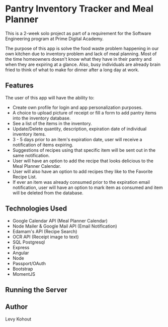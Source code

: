# Pantry Inventory Tracker and Meal Planner

This is a 2-week solo project as part of a requirement for the Software Engineering program at Prime Digital Academy.

The purpose of this app is solve the food waste problem happening in our own kitchen
due to inventory problem and lack of meal planning. Most of the time homeowners doesn't know what they
have in their pantry and when they are expiring at a glance. Also, busy individuals are already brain fried to think of what to make for dinner after a long day at work.

## Features

The user of this app will have the ability to:

- Create own profile for login and app personalization purposes.
- A choice to upload picture of receipt or fill a form to add pantry items into the inventory database.
- See a list of the items in the inventory.
- Update/Delete quantity, description, expiration date of individual inventory items.
- 3 - 5 days prior to an item's expiration date, user will receive a notification of items expiring.
- Suggestions of recipes using that specific item will be sent out in the same notification.
- User will have an option to add the recipe that looks delicious to the Meal Planner Calendar.
- User will also have an option to add recipes they like to the Favorite Recipe List.
- If ever an item was already consumed prior to the expiration email notification, user will have an
option to mark item as consumed and item will be deleted from the database.


## Technologies Used

- Google Calendar API (Meal Planner Calendar)
- Node Mailer & Google Mail API (Email Notification)
- Edamam's API (Recipe Search)
- OCR API (Receipt image to text)
- SQL Postgresql
- Express
- Angular
- Node
- Passport/OAuth
- Bootstrap
- MomentJS

## Running the Server

## Author
Levy Kohout
